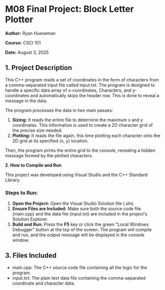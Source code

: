 # **M08 Final Project: Block Letter Plotter**

**Author:** Ryan Hueseman

**Course:** CSCI 101

**Date:** August 3, 2025

## **1\. Project Description**

This C++ program reads a set of coordinates in the form of characters from a comma-separated input file called input.txt. The program is designed to handle a specific data array of x-coordinates, Characters, and y-coordinates and automatically skips the header row. This is done to reveal a message in the data.

The program processes the data in two main passes:

1. **Sizing:** It reads the entire file to determine the maximum x and y coordinates. This information is used to create a 2D character grid of the precise size needed.  
2. **Plotting:** It reads the file again, this time plotting each character onto the 2D grid at its specified (x, y) location.

Then, the program prints the entire grid to the console, revealing a hidden message formed by the plotted characters. 

**2\. How to Compile and Run**

This project was developed using Visual Studio and the C++ Standard Library.

### **Steps to Run:**

1. **Open the Project:** Open the Visual Studio Solution file (.sln).  
2. **Ensure Files are Included:** Make sure both the source code file (main.cpp) and the data file (input.txt) are included in the project's Solution Explorer.   
3. **Build and Run:** Press the **F5** key or click the green "Local Windows Debugger" button at the top of the screen. The program will compile and run, and the output message will be displayed in the console window.

## **3\. Files Included**

* main.cpp: The C++ source code file containing all the logic for the program.  
* input.txt: The plain text data file containing the comma-separated coordinate and character data.
